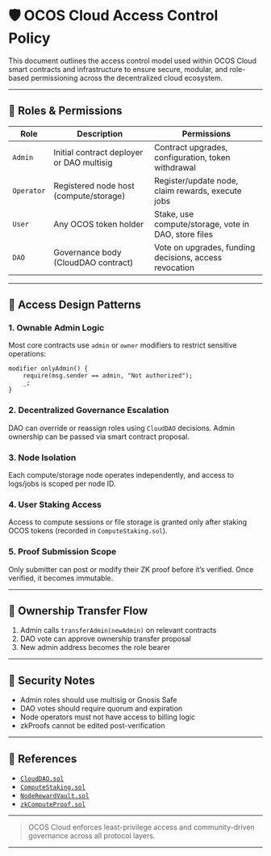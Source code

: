 # 🛡 OCOS Cloud Access Control Policy

This document outlines the access control model used within OCOS Cloud smart contracts and infrastructure to ensure secure, modular, and role-based permissioning across the decentralized cloud ecosystem.

---

## 👤 Roles & Permissions

| Role         | Description                                        | Permissions                                                                 |
|--------------|----------------------------------------------------|-----------------------------------------------------------------------------|
| `Admin`      | Initial contract deployer or DAO multisig          | Contract upgrades, configuration, token withdrawal                         |
| `Operator`   | Registered node host (compute/storage)             | Register/update node, claim rewards, execute jobs                          |
| `User`       | Any OCOS token holder                              | Stake, use compute/storage, vote in DAO, store files                       |
| `DAO`        | Governance body (CloudDAO contract)                | Vote on upgrades, funding decisions, access revocation                     |

---

## 🧱 Access Design Patterns

### 1. **Ownable Admin Logic**
Most core contracts use `admin` or `owner` modifiers to restrict sensitive operations:
```solidity
modifier onlyAdmin() {
    require(msg.sender == admin, "Not authorized");
    _;
}
```

### 2. **Decentralized Governance Escalation**
DAO can override or reassign roles using `CloudDAO` decisions. Admin ownership can be passed via smart contract proposal.

### 3. **Node Isolation**
Each compute/storage node operates independently, and access to logs/jobs is scoped per node ID.

### 4. **User Staking Access**
Access to compute sessions or file storage is granted only after staking OCOS tokens (recorded in `ComputeStaking.sol`).

### 5. **Proof Submission Scope**
Only submitter can post or modify their ZK proof before it’s verified. Once verified, it becomes immutable.

---

## 🔄 Ownership Transfer Flow

1. Admin calls `transferAdmin(newAdmin)` on relevant contracts
2. DAO vote can approve ownership transfer proposal
3. New admin address becomes the role bearer

---

## 🔐 Security Notes

- Admin roles should use multisig or Gnosis Safe
- DAO votes should require quorum and expiration
- Node operators must not have access to billing logic
- zkProofs cannot be edited post-verification

---

## 🧠 References

- [`CloudDAO.sol`](../contracts/CloudDAO.sol)
- [`ComputeStaking.sol`](../contracts/ComputeStaking.sol)
- [`NodeRewardVault.sol`](../contracts/NodeRewardVault.sol)
- [`zkComputeProof.sol`](../contracts/zkComputeProof.sol)

---

> OCOS Cloud enforces least-privilege access and community-driven governance across all protocol layers.

---
